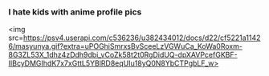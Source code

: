 ### I hate kids with anime profile pics

<img src=https://psv4.userapi.com/c536236/u382434012/docs/d22/cf5221a11426/masyunya.gif?extra=uPOGhiSmrxsBvSceeLzVGWuCa_KoWa0Roxm-8G3ZL53X_1dhz4zDdh9dbi_vCoZk58t2t0RgDidUQ-dpXAVPcefGKBF-IIBcyDMGIhdK7x7xGttL5YBlRD8eqUIu18yQ0N8YbCTPgbLF_w>

<!--
**Anuiel/Anuiel** is a ✨ _special_ ✨ repository because its `README.md` (this file) appears on your GitHub profile.

Here are some ideas to get you started:

- 🔭 I’m currently working on ...
- 🌱 I’m currently learning ...
- 👯 I’m looking to collaborate on ...
- 🤔 I’m looking for help with ...
- 💬 Ask me about ...
- 📫 How to reach me: ...
- 😄 Pronouns: ...
- ⚡ Fun fact: ...
-->
